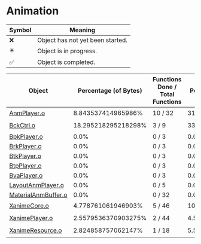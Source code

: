 # Animation
| Symbol | Meaning 
| ------------- | ------------- 
| :x: | Object has not yet been started. 
| :eight_pointed_black_star: | Object is in progress. 
| :white_check_mark: | Object is completed. 


| Object | Percentage (of Bytes) | Functions Done / Total Functions | Percentage (Functions) | Status 
| ------------- | ------------- | ------------- | ------------- | ------------- 
| [AnmPlayer.o](https://github.com/shibbo/Petari/blob/master/docs/lib/Game/Animation/AnmPlayer.md) | 8.843537414965986% | 10 / 32 | 31.25% | :eight_pointed_black_star: 
| [BckCtrl.o](https://github.com/shibbo/Petari/blob/master/docs/lib/Game/Animation/BckCtrl.md) | 18.295218295218298% | 3 / 9 | 33.33333333333333% | :eight_pointed_black_star: 
| [BpkPlayer.o](https://github.com/shibbo/Petari/blob/master/docs/lib/Game/Animation/BpkPlayer.md) | 0.0% | 0 / 3 | 0.0% | :x: 
| [BrkPlayer.o](https://github.com/shibbo/Petari/blob/master/docs/lib/Game/Animation/BrkPlayer.md) | 0.0% | 0 / 3 | 0.0% | :x: 
| [BtkPlayer.o](https://github.com/shibbo/Petari/blob/master/docs/lib/Game/Animation/BtkPlayer.md) | 0.0% | 0 / 3 | 0.0% | :x: 
| [BtpPlayer.o](https://github.com/shibbo/Petari/blob/master/docs/lib/Game/Animation/BtpPlayer.md) | 0.0% | 0 / 3 | 0.0% | :x: 
| [BvaPlayer.o](https://github.com/shibbo/Petari/blob/master/docs/lib/Game/Animation/BvaPlayer.md) | 0.0% | 0 / 3 | 0.0% | :x: 
| [LayoutAnmPlayer.o](https://github.com/shibbo/Petari/blob/master/docs/lib/Game/Animation/LayoutAnmPlayer.md) | 0.0% | 0 / 5 | 0.0% | :x: 
| [MaterialAnmBuffer.o](https://github.com/shibbo/Petari/blob/master/docs/lib/Game/Animation/MaterialAnmBuffer.md) | 0.0% | 0 / 32 | 0.0% | :x: 
| [XanimeCore.o](https://github.com/shibbo/Petari/blob/master/docs/lib/Game/Animation/XanimeCore.md) | 4.778761061946903% | 5 / 46 | 10.869565217391305% | :eight_pointed_black_star: 
| [XanimePlayer.o](https://github.com/shibbo/Petari/blob/master/docs/lib/Game/Animation/XanimePlayer.md) | 2.5579536370903275% | 2 / 44 | 4.545454545454546% | :eight_pointed_black_star: 
| [XanimeResource.o](https://github.com/shibbo/Petari/blob/master/docs/lib/Game/Animation/XanimeResource.md) | 2.824858757062147% | 1 / 18 | 5.555555555555555% | :eight_pointed_black_star: 
